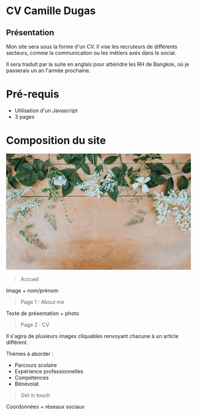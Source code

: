 # CV Camille Dugas

## Présentation

Mon site sera sous la forme d'un CV.
Il vise les recruteurs de différents secteurs, comme la communication ou les métiers axés dans le social.

Il sera traduit par la suite en anglais pour atteindre les RH de Bangkok, où je passerais un an l'année prochaine.

# Pré-requis

- Utilisation d'un Javascript
- 3 pages


# Composition du site

![](./img/flower.jpg)
> Accueil

Image + nom/prénom

> Page 1 : About me

Texte de présentation + photo

> Page 2 : CV

Il s'agira de plusieurs images cliquables renvoyant chacune à un article différent.

Thèmes à aborder :

- Parcours scolaire
- Expérience professionnelles
- Compétences
- Bénévolat

> Get in touch

Coordonnées + réseaux sociaux


